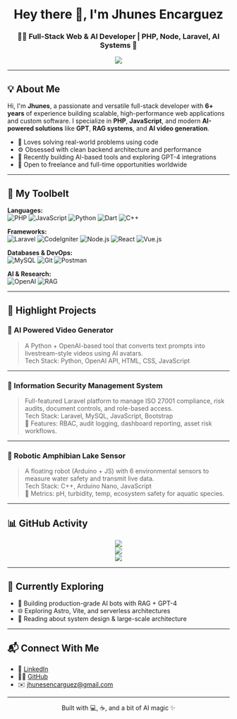 <h1 align="center">Hey there 👋, I'm Jhunes Encarguez</h1>
<h3 align="center">🧑‍💻 Full-Stack Web & AI Developer | PHP, Node, Laravel, AI Systems 🚀</h3>

<p align="center">
  <img src="https://readme-typing-svg.demolab.com/?lines=Innovative%20Full-stack%20Developer;AI-Powered%20Solutions%20Builder;Backend%20Wizard%20%F0%9F%9A%80;Always%20Learning%20New%20Things%20%E2%9C%A8&center=true&width=600&height=45&pause=1000&color=F97316&vCenter=true&size=22" />
</p>

---

## 💡 About Me

Hi, I'm **Jhunes**, a passionate and versatile full-stack developer with **6+ years** of experience building scalable, high-performance web applications and custom software. I specialize in **PHP**, **JavaScript**, and modern **AI-powered solutions** like **GPT**, **RAG systems**, and **AI video generation**.

- 🧠 Loves solving real-world problems using code
- ⚙️ Obsessed with clean backend architecture and performance
- 🤖 Recently building AI-based tools and exploring GPT-4 integrations
- 🧩 Open to freelance and full-time opportunities worldwide

---

## 🧰 My Toolbelt

**Languages:**  
![PHP](https://img.shields.io/badge/PHP-777BB4?style=flat&logo=php&logoColor=white) 
![JavaScript](https://img.shields.io/badge/JavaScript-F7DF1E?style=flat&logo=javascript&logoColor=black)
![Python](https://img.shields.io/badge/Python-3776AB?style=flat&logo=python&logoColor=white) 
![Dart](https://img.shields.io/badge/Dart-0175C2?style=flat&logo=dart&logoColor=white)
![C++](https://img.shields.io/badge/C++-00599C?style=flat&logo=cplusplus&logoColor=white)

**Frameworks:**  
![Laravel](https://img.shields.io/badge/Laravel-F9322C?style=flat&logo=laravel&logoColor=white)
![CodeIgniter](https://img.shields.io/badge/CodeIgniter-E44D26?style=flat&logo=codeigniter&logoColor=white)
![Node.js](https://img.shields.io/badge/Node.js-339933?style=flat&logo=nodedotjs&logoColor=white)
![React](https://img.shields.io/badge/React-20232A?style=flat&logo=react&logoColor=61DAFB)
![Vue.js](https://img.shields.io/badge/Vue.js-35495E?style=flat&logo=vue.js&logoColor=4FC08D)

**Databases & DevOps:**  
![MySQL](https://img.shields.io/badge/MySQL-4479A1?style=flat&logo=mysql&logoColor=white)
![Git](https://img.shields.io/badge/Git-F05032?style=flat&logo=git&logoColor=white)
![Postman](https://img.shields.io/badge/Postman-FF6C37?style=flat&logo=postman&logoColor=white)

**AI & Research:**  
![OpenAI](https://img.shields.io/badge/OpenAI-412991?style=flat&logo=openai&logoColor=white)
![RAG](https://img.shields.io/badge/RAG-System-blueviolet)

---

## 🚀 Highlight Projects

### 🎥 AI Powered Video Generator
> A Python + OpenAI-based tool that converts text prompts into livestream-style videos using AI avatars.  
Tech Stack: Python, OpenAI API, HTML, CSS, JavaScript

---

### 🔐 Information Security Management System
> Full-featured Laravel platform to manage ISO 27001 compliance, risk audits, document controls, and role-based access.  
Tech Stack: Laravel, MySQL, JavaScript, Bootstrap  
🔑 Features: RBAC, audit logging, dashboard reporting, asset risk workflows.

---

### 🐸 Robotic Amphibian Lake Sensor
> A floating robot (Arduino + JS) with 6 environmental sensors to measure water safety and transmit live data.  
Tech Stack: C++, Arduino Nano, JavaScript  
🧪 Metrics: pH, turbidity, temp, ecosystem safety for aquatic species.

---

## 📊 GitHub Activity

<p align="center">
  <img src="https://github-readme-stats.vercel.app/api?username=jhunesencarguez&show_icons=true&theme=radical&hide=issues" />
  <br/>
  <img src="https://github-readme-streak-stats.herokuapp.com/?user=jhunesencarguez&theme=radical" />
  <br/>
  <img src="https://github-readme-stats.vercel.app/api/top-langs/?username=jhunesencarguez&layout=compact&theme=radical" />
</p>

---

## 🎯 Currently Exploring
- 🤖 Building production-grade AI bots with RAG + GPT-4
- 🌐 Exploring Astro, Vite, and serverless architectures
- 🧠 Reading about system design & large-scale architecture

---

## 📬 Connect With Me

- 💼 [LinkedIn](https://www.linkedin.com/in/jhunesencarguez)
- 🧑‍💻 [GitHub](https://github.com/jhunesencarguez)
- ✉️ jhunesencarguez@gmail.com

---

<p align="center">Built with 💻, ☕, and a bit of AI magic ✨</p>
